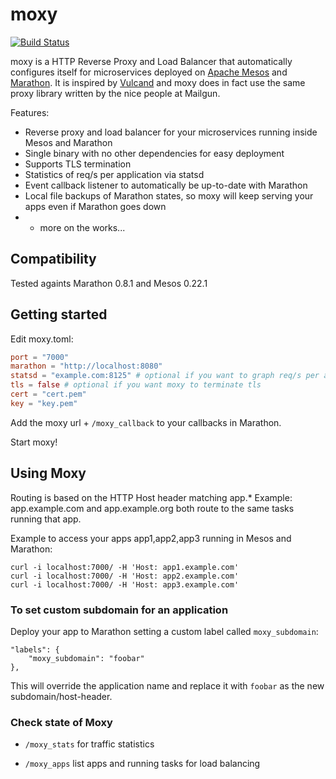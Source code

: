 # moxy
[![Build Status](https://travis-ci.org/martensson/moxy.svg?branch=master)](https://travis-ci.org/martensson/moxy)

moxy is a HTTP Reverse Proxy and Load Balancer that automatically configures itself for microservices deployed on [Apache Mesos](http://mesos.apache.org) and [Marathon](https://mesosphere.github.io/marathon/). It is inspired by [Vulcand](https://github.com/mailgun/vulcand) and moxy does in fact use the same proxy library written by the nice people at Mailgun.

Features:

* Reverse proxy and load balancer for your microservices running inside Mesos and Marathon
* Single binary with no other dependencies for easy deployment
* Supports TLS termination
* Statistics of req/s per application via statsd
* Event callback listener to automatically be up-to-date with Marathon
* Local file backups of Marathon states, so moxy will keep serving your apps even if Marathon goes down
* + more on the works...

## Compatibility

Tested againts Marathon 0.8.1 and Mesos 0.22.1

## Getting started

Edit moxy.toml:

``` toml
port = "7000"
marathon = "http://localhost:8080"
statsd = "example.com:8125" # optional if you want to graph req/s per app
tls = false # optional if you want moxy to terminate tls
cert = "cert.pem"
key = "key.pem"
```

Add the moxy url + `/moxy_callback` to your callbacks in Marathon.

Start moxy!

## Using Moxy

Routing is based on the HTTP Host header matching app.*
Example: app.example.com and app.example.org both route to the same tasks running that app.

Example to access your apps app1,app2,app3 running in Mesos and Marathon:

    curl -i localhost:7000/ -H 'Host: app1.example.com'
    curl -i localhost:7000/ -H 'Host: app2.example.com'
    curl -i localhost:7000/ -H 'Host: app3.example.com'

### To set custom subdomain for an application

Deploy your app to Marathon setting a custom label called `moxy_subdomain`:

    "labels": {
        "moxy_subdomain": "foobar"
    },

This will override the application name and replace it with `foobar` as the new subdomain/host-header.

### Check state of Moxy

- `/moxy_stats` for traffic statistics

- `/moxy_apps` list apps and running tasks for load balancing
